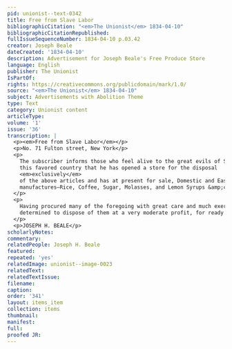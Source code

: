 ```yaml
---
pid: unionist--text-0342
title: Free from Slave Labor
bibliographicCitation: "<em>The Unionist</em> 1834-04-10"
bibliographicCitationRepublished: 
fullIssueSequenceNumber: 1834-04-10 p.03.42
creator: Joseph Beale
dateCreated: '1834-04-10'
description: Advertisement for Joseph Beale's Free Produce Store
language: English
publisher: The Unionist
IsPartOf: 
rights: https://creativecommons.org/publicdomain/mark/1.0/
source: "<em>The Unionist</em> 1834-04-10"
subject: Advertisements with Abolition Theme
type: Text
category: Unionist content
articleType: 
volume: '1'
issue: '36'
transcription: |
  <p><em>Free from Slave Labor</em></p>
  <p>No. 71 Fulton street, New York</p>
  <p>
    The subscriber informs those who feel alive to the great evils of Slavery in
    this favored country that he has opened a store for the disposal
    <em>exclusively</em>
    of the above articles and has at present for sale, Domestic and East India
    manufactures—Rice, Coffee, Sugar, Molasses, and Lemon Syrups &amp;c.
  </p>
  <p>
    Having procured many of the foregoing with great care and much exertion he is
    determined to dispose of them at a very moderate profit, for ready money only.
  </p>
  <p>JOSEPH H. BEALE</p>
scholarlyNotes: 
commentary: 
relatedPeople: Joseph H. Beale
featured: 
repeated: 'yes'
relatedImage: unionist--image-0023
relatedText: 
relatedTextIssue: 
filename: 
caption: 
order: '341'
layout: items_item
collection: items
thumbnail: 
manifest: 
full: 
proofed JR: 
---
```

